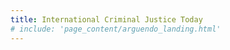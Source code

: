 ```yaml
---
title: International Criminal Justice Today
# include: 'page_content/arguendo_landing.html'
---
```


